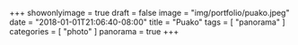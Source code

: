 +++
showonlyimage = true
draft = false
image = "img/portfolio/puako.jpeg"
date = "2018-01-01T21:06:40-08:00"
title = "Puako"
tags = [ "panorama" ]
categories = [ "photo" ]
panorama = true
+++
